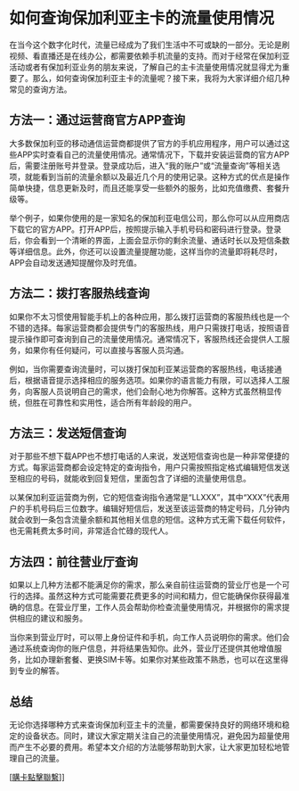 # 如何查询保加利亚主卡的流量使用情况

在当今这个数字化时代，流量已经成为了我们生活中不可或缺的一部分。无论是刷视频、看直播还是在线办公，都需要依赖手机流量的支持。而对于经常在保加利亚活动或者有保加利亚业务的朋友来说，了解自己的主卡流量使用情况就显得尤为重要了。那么，如何查询保加利亚主卡的流量呢？接下来，我将为大家详细介绍几种常见的查询方法。

## 方法一：通过运营商官方APP查询

大多数保加利亚的移动通信运营商都提供了官方的手机应用程序，用户可以通过这些APP实时查看自己的流量使用情况。通常情况下，下载并安装运营商的官方APP后，需要注册账号并登录。登录成功后，进入“我的账户”或“流量查询”等相关选项，就能看到当前的流量余额以及最近几个月的使用记录。这种方式的优点是操作简单快捷，信息更新及时，而且还能享受一些额外的服务，比如充值缴费、套餐升级等。

举个例子，如果你使用的是一家知名的保加利亚电信公司，那么你可以从应用商店下载它的官方APP。打开APP后，按照提示输入手机号码和密码进行登录。登录后，你会看到一个清晰的界面，上面会显示你的剩余流量、通话时长以及短信条数等详细信息。此外，你还可以设置流量提醒功能，这样当你的流量即将耗尽时，APP会自动发送通知提醒你及时充值。

## 方法二：拨打客服热线查询

如果你不太习惯使用智能手机上的各种应用，那么拨打运营商的客服热线也是一个不错的选择。每家运营商都会提供专门的客服热线，用户只需拨打电话，按照语音提示操作即可查询到自己的流量使用情况。通常情况下，客服热线还会提供人工服务，如果你有任何疑问，可以直接与客服人员沟通。

例如，当你需要查询流量时，可以拨打保加利亚某运营商的客服热线，电话接通后，根据语音提示选择相应的服务选项。如果你的语言能力有限，可以选择人工服务，向客服人员说明自己的需求，他们会耐心地为你解答。这种方式虽然稍显传统，但胜在可靠性和实用性，适合所有年龄段的用户。

## 方法三：发送短信查询

对于那些不想下载APP也不想打电话的人来说，发送短信查询也是一种非常便捷的方式。每家运营商都会设定特定的查询指令，用户只需按照指定格式编辑短信发送至相应的号码，就能收到回复短信，里面包含了详细的流量使用信息。

以某保加利亚运营商为例，它的短信查询指令通常是“LLXXX”，其中“XXX”代表用户的手机号码后三位数字。编辑好短信后，发送至该运营商的特定号码，几分钟内就会收到一条包含流量余额和其他相关信息的短信。这种方式无需下载任何软件，也无需耗费太多时间，非常适合忙碌的现代人。

## 方法四：前往营业厅查询

如果以上几种方法都不能满足你的需求，那么亲自前往运营商的营业厅也是一个可行的选择。虽然这种方式可能需要花费更多的时间和精力，但它能确保你获得最准确的信息。在营业厅里，工作人员会帮助你检查流量使用情况，并根据你的需求提供相应的建议和服务。

当你来到营业厅时，可以带上身份证件和手机，向工作人员说明你的需求。他们会通过系统查询你的账户信息，并将结果告知你。此外，营业厅还提供其他增值服务，比如办理新套餐、更换SIM卡等。如果你对某些政策不熟悉，也可以在这里得到专业的解答。

## 总结

无论你选择哪种方式来查询保加利亚主卡的流量，都需要保持良好的网络环境和稳定的设备状态。同时，建议大家定期关注自己的流量使用情况，避免因为超量使用而产生不必要的费用。希望本文介绍的方法能够帮助到大家，让大家更加轻松地管理自己的流量。

[[購卡點擊聯繫](https://t.me/s/esim1088)]]